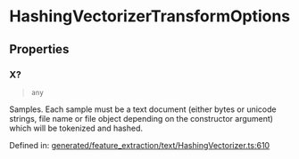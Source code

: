 # HashingVectorizerTransformOptions

## Properties

### X?

> `any`

Samples. Each sample must be a text document (either bytes or unicode strings, file name or file object depending on the constructor argument) which will be tokenized and hashed.

Defined in:  [generated/feature\_extraction/text/HashingVectorizer.ts:610](https://github.com/transitive-bullshit/scikit-learn-ts/blob/92ab806/packages/sklearn/src/generated/feature_extraction/text/HashingVectorizer.ts#L610)
